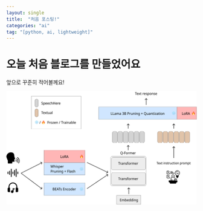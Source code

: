 ```yaml
---
layout: single
title:  "처음 포스팅!"
categories: "ai"
tag: "[python, ai, lightweight]"
---
```


# 오늘 처음 블로그를 만들었어요

앞으로 꾸준히 적어볼께요!



![경량화 모델 구조도](../images/2025-02-17-first/Group_1.png)
